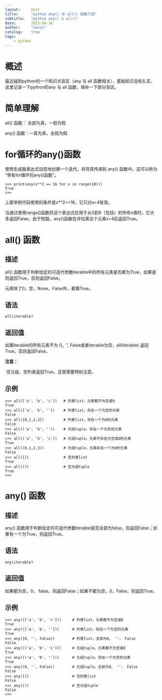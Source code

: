 ```yaml
---
layout:     post
title:      "python any() 与 all() 函数介绍"
subtitle:   "python any() & all()"
date:       2023-08-16
author:     "Gavin"
catalog:    true
tags:
    - python
---
```





# 概述


最近碰到python的一个知识点盲区（any 与 all 函数相关），基础知识没有扎实，这里记录一下python的any 与 all 函数，填补一下部分盲区。





# 简单理解



all() 函数： 全部为真，一假为假

any() 函数：一真为真，全假为假


# for循环的any()函数

使用生成器表达式动态地创建一个迭代，并将其传递到 any() 函数中。这可以称为 “带有for循环的any()函数”。


```
>>> print(any(x**2 == 16 for x in range(10)))
True
>>>
```

上面举例代码使用的条件是x**2==16，它只对x=4有效。

当通过使用range()函数将这个表达式应用于从0到9（包括）的所有x值时，它大多返回False。由于短路，any()函数在评估第五个元素x=4后返回True。


# all() 函数



## 描述



all() 函数用于判断给定的可迭代参数iterable中的所有元素是否都为True，如果是则返回True，否则返回False。

元素除了0，空，None，False外，都算True。



## 语法



```
all(iterable)
```





## 返回值



如果iterable的所有元素不为 0,, '', False或者iterable为空，all(iterable) 返回True，否则返回False。



**注意：**

​    空元组，空列表返回True，这里需要特别注意。



## 示例



```
>>> all(['a', 'b', 'c'])   # 列表list，元素都不为空或0
True
>>> all(['a', 'b', ''])    # 列表list，存在一个为空的元素
False
>>> all([0,1,2,3])         # 列表list，存在一个为0的元素
False
>>> all(('a', 'b', ''))    # 元组tuple，存在一个为空的元素
False
>>> all(('a', 'b', 'c'))   # 元组tuple，元素不存在为空或0的元素
True
>>> all((0,1,2,3))         # 元组tuple，元素存在一个为0的元素
False
>>> all([])                # 空列表list
True
>>> all(())                # 空元组tuple
True
>>>
```







# any() 函数



## 描述



any() 函数用于判断给定的可迭代参数iterable是否全部为false，则返回False；如果有一个为True，则返回True。





## 语法



```
any(iterable)
```





## 返回值



如果都为空，0， false，则返回False；如果不都为空，0，False，则返回True。





## 示例



```
>>> any((['a', 'b', 'c']))     # 列表list，元素都不为空或0
True
>>> any((['a', 'b', '']))      # 列表list，存在一个为空的元素
True
>>> any([0, '', False])        # 列表list，全部为0， ''， False
False
>>> any((('a', 'b', 'c')))     # 元组tuple，元素都不为空或0
True
>>> any((('a', 'b', '')))      # 元组tuple，存在一个为空的元素
True
>>> any((0, '', False))        # 元组tuple，全部为0， ''， False
False
>>> any([])                    # 空列表list 
False
>>> any(())                    # 空元组tuple
False
>>>
```



